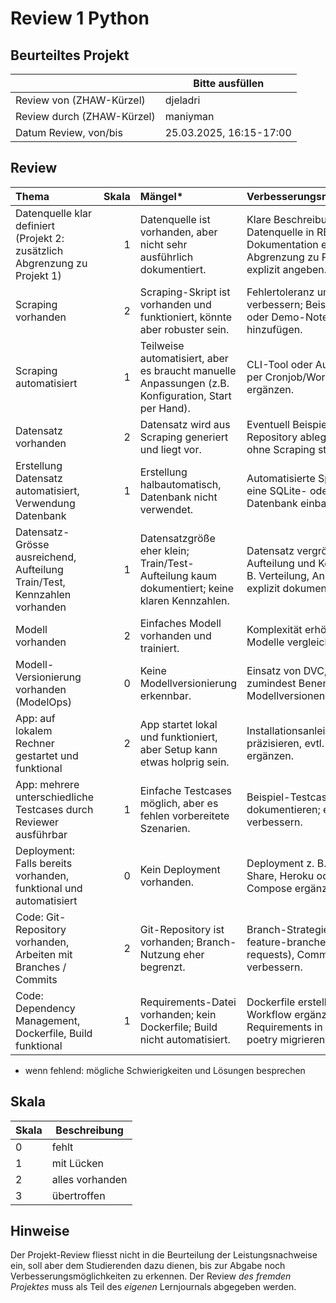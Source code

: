 # Review 1 Python

## Beurteiltes Projekt

|       | Bitte ausfüllen |
|-------|-----------------|
| Review von (ZHAW-Kürzel) | djeladri |
| Review durch (ZHAW-Kürzel) | maniyman |
| Datum Review, von/bis | 25.03.2025, 16:15-17:00|

## Review

| Thema                                                                      |   Skala | Mängel*                                                                                             | Verbesserungsmöglichkeiten*                                                                                         |
|:---------------------------------------------------------------------------|--------:|:----------------------------------------------------------------------------------------------------|:--------------------------------------------------------------------------------------------------------------------|
| Datenquelle klar definiert (Projekt 2: zusätzlich Abgrenzung zu Projekt 1) |       1 | Datenquelle ist vorhanden, aber nicht sehr ausführlich dokumentiert.                                | Klare Beschreibung der Datenquelle in README oder Dokumentation ergänzen; Abgrenzung zu Projekt 1 explizit angeben. |
| Scraping vorhanden                                                         |       2 | Scraping-Skript ist vorhanden und funktioniert, könnte aber robuster sein.                          | Fehlertoleranz und Logging verbessern; Beispielausführung oder Demo-Notebook hinzufügen.                            |
| Scraping automatisiert                                                     |       1 | Teilweise automatisiert, aber es braucht manuelle Anpassungen (z.B. Konfiguration, Start per Hand). | CLI-Tool oder Automatisierung per Cronjob/Workflow ergänzen.                                                        |
| Datensatz vorhanden                                                        |       2 | Datensatz wird aus Scraping generiert und liegt vor.                                                | Eventuell Beispiel-Datensatz im Repository ablegen, damit man ohne Scraping starten kann.                           |
| Erstellung Datensatz automatisiert, Verwendung Datenbank                   |       1 | Erstellung halbautomatisch, Datenbank nicht verwendet.                                              | Automatisierte Speicherung in eine SQLite- oder PostgreSQL-Datenbank einbauen.                                      |
| Datensatz-Grösse ausreichend, Aufteilung Train/Test, Kennzahlen vorhanden  |       1 | Datensatzgröße eher klein; Train/Test-Aufteilung kaum dokumentiert; keine klaren Kennzahlen.        | Datensatz vergrößern, Aufteilung und Kennzahlen (z. B. Verteilung, Anzahl Beispiele) explizit dokumentieren.        |
| Modell vorhanden                                                           |       2 | Einfaches Modell vorhanden und trainiert.                                                           | Komplexität erhöhen oder mehr Modelle vergleichen.                                                                  |
| Modell-Versionierung vorhanden (ModelOps)                                  |       0 | Keine Modellversionierung erkennbar.                                                                | Einsatz von DVC, MLflow oder zumindest Benennung von Modellversionen.                                               |
| App: auf lokalem Rechner gestartet und funktional                          |       2 | App startet lokal und funktioniert, aber Setup kann etwas holprig sein.                             | Installationsanleitung präzisieren, evtl. Setup-Skript ergänzen.                                                    |
| App: mehrere unterschiedliche Testcases durch Reviewer ausführbar          |       1 | Einfache Testcases möglich, aber es fehlen vorbereitete Szenarien.                                  | Beispiel-Testcases dokumentieren; eventuell UI verbessern.                                                          |
| Deployment: Falls bereits vorhanden, funktional und automatisiert          |       0 | Kein Deployment vorhanden.                                                                          | Deployment z. B. per Streamlit Share, Heroku oder Docker-Compose ergänzen.                                          |
| Code: Git-Repository vorhanden, Arbeiten mit Branches / Commits            |       2 | Git-Repository ist vorhanden; Branch-Nutzung eher begrenzt.                                         | Branch-Strategie nutzen (z. B. feature-branches, pull requests), Commit-Messages verbessern.                        |
| Code: Dependency Management, Dockerfile, Build funktional                  |       1 | Requirements-Datei vorhanden; kein Dockerfile; Build nicht automatisiert.                           | Dockerfile erstellen, CI/CD-Workflow ergänzen, Requirements in Pipfile oder poetry migrieren.                       |

* wenn fehlend: mögliche Schwierigkeiten und Lösungen besprechen

## Skala

| Skala | Beschreibung       |
|-------|--------------------|
| 0     | fehlt              |
| 1     | mit Lücken        |
| 2     | alles vorhanden   |
| 3     | übertroffen       |

## Hinweise

Der Projekt-Review fliesst nicht in die Beurteilung der Leistungsnachweise ein, soll aber dem Studierenden dazu dienen, bis zur Abgabe noch Verbesserungsmöglichkeiten zu erkennen. Der Review *des fremden Projektes* muss als Teil des *eigenen* Lernjournals abgegeben werden.
